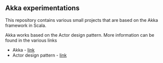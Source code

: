 ## Akka experimentations

This repository contains various small projects that are based on the Akka
framework in Scala.

Akka works based on the Actor design pattern. More information can be found in the various links
* Akka - [link](https://akka.io/)
* Actor design pattern - [link](https://en.wikipedia.org/wiki/Actor_model)


